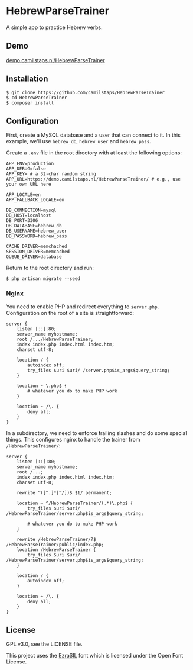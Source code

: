 # HebrewParseTrainer

A simple app to practice Hebrew verbs.

## Demo

[demo.camilstaps.nl/HebrewParseTrainer][demo]

## Installation

    $ git clone https://github.com/camilstaps/HebrewParseTrainer
    $ cd HebrewParseTrainer
    $ composer install

## Configuration

First, create a MySQL database and a user that can connect to it. In this example, we'll use `hebrew_db`, `hebrew_user` and `hebrew_pass`.

Create a `.env` file in the root directory with at least the following options:

    APP_ENV=production
    APP_DEBUG=false
    APP_KEY= # a 32-char random string
    APP_URL=https://demo.camilstaps.nl/HebrewParseTrainer/ # e.g., use your own URL here

    APP_LOCALE=en
    APP_FALLBACK_LOCALE=en

    DB_CONNECTION=mysql
    DB_HOST=localhost
    DB_PORT=3306
    DB_DATABASE=hebrew_db
    DB_USERNAME=hebrew_user
    DB_PASSWORD=hebrew_pass

    CACHE_DRIVER=memchached
    SESSION_DRIVER=memcached
    QUEUE_DRIVER=database

Return to the root directory and run:

    $ php artisan migrate --seed

### Nginx

You need to enable PHP and redirect everything to `server.php`. Configuration on the root of a site is straightforward:

    server {
        listen [::]:80;
        server_name myhostname;
        root /.../HebrewParseTrainer;
        index index.php index.html index.htm;
        charset utf-8;

        location / {
            autoindex off;
            try_files $uri $uri/ /server.php$is_args$query_string;
        }

        location ~ \.php$ {
            # whatever you do to make PHP work
        }

        location ~ /\. {
            deny all;
        }
    }

In a subdirectory, we need to enforce trailing slashes and do some special things. This configures nginx to handle the trainer from `/HebrewParseTrainer/`:

    server {
        listen [::]:80;
        server_name myhostname;
        root /...;
        index index.php index.html index.htm;
        charset utf-8;

        rewrite ^([^.]*[^/])$ $1/ permanent;

        location ~ ^/HebrewParseTrainer/(.*)\.php$ {
            try_files $uri $uri/ /HebrewParseTrainer/server.php$is_args$query_string;

            # whatever you do to make PHP work
        }

        rewrite /HebrewParseTrainer/?$ /HebrewParseTrainer/public/index.php;
        location /HebrewParseTrainer {
            try_files $uri $uri/ /HebrewParseTrainer/server.php$is_args$query_string;
        }

        location / {
            autoindex off;
        }

        location ~ /\. {
            deny all;
        }
    }

## License

GPL v3.0, see the LICENSE file.

This project uses the [EzraSIL][ezrasil] font which is licensed under the Open Font License.

[demo]: https://demo.camilstaps.nl/HebrewParseTrainer
[ezrasil]: http://scripts.sil.org/cms/scripts/page.php?item_id=EzraSIL_Home

